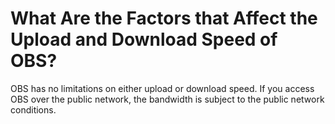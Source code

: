 # What Are the Factors that Affect the Upload and Download Speed of OBS?<a name="obs_03_0100"></a>

OBS has no limitations on either upload or download speed. If you access OBS over the public network, the bandwidth is subject to the public network conditions.


